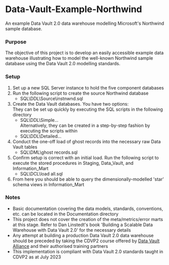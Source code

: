 # Data-Vault-Example-Northwind

An example Data Vault 2.0 data warehouse modelling Microsoft's Northwind sample database.


### Purpose

The objective of this project is to develop an easily accessible example data warehouse illustrating how to model the well-known Northwind sample database using the Data Vault 2.0 modelling standards.


### Setup

1. Set up a new SQL Server instance to hold the five component databases
2. Run the following script to create the source Northwind database
	* SQL\DDL\Source\instnwnd.sql
3. Create the Data Vault databases. You have two options:  
	They can be set up quickly by executing the SQL scripts in the following directory
	* SQL\DDL\Simple\...  
	Alternatively, they can be created in a step-by-step fashion by executing the scripts within
	* SQL\DDL\Detailed\...
4. Conduct the one-off load of ghost records into the necessary raw Data Vault tables
	* SQL\DML\ghost records.sql
5. Confirm setup is correct with an initial load. Run the following script to execute the stored procedures in Staging, Data_Vault, and Information_Mart
	* SQL\DCL\load all.sql
6. From here you should be able to query the dimensionally-modelled 'star' schema views in Information_Mart


### Notes

- Basic documentation covering the data models, standards, conventions, etc. can be located in the Documentation directory
- This project does not cover the creation of the meta/metrics/error marts at this stage. Refer to Dan Linstedt's book 'Building a Scalable Data Warehouse with Data Vault 2.0' for the necessary details
- Any attempt at building a production Data Vault 2.0 data warehouse should be preceded by taking the CDVP2 course offered by [Data Vault Alliance](https://datavaultalliance.com/) and their authorised training partners
- This implementation is compliant with Data Vault 2.0 standards taught in CDVP2 as at July 2023